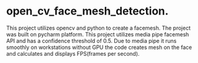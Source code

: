 # open_cv_face_mesh_detection.
This project utilizes opencv and python to create a facemesh.
The project was built on pycharm platform.
This project utilizes media pipe facemesh API and has a  confidence threshold of 0.5.
Due to media pipe it runs smoothly on workstations without GPU
the code creates mesh on the face and calculates and displays FPS(frames per second).
